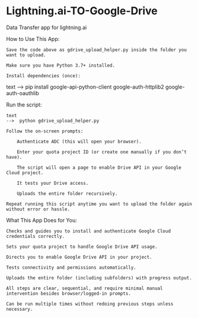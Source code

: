 # Lightning.ai-TO-Google-Drive
Data Transfer app for lightning.ai


How to Use This App:

    Save the code above as gdrive_upload_helper.py inside the folder you want to upload.

    Make sure you have Python 3.7+ installed.

    Install dependencies (once):

text
--> pip install google-api-python-client google-auth-httplib2 google-auth-oauthlib

Run the script:

    text
    -->  python gdrive_upload_helper.py

    Follow the on-screen prompts:

        Authenticate ADC (this will open your browser).

        Enter your quota project ID (or create one manually if you don’t have).

        The script will open a page to enable Drive API in your Google Cloud project.

        It tests your Drive access.

        Uploads the entire folder recursively.

    Repeat running this script anytime you want to upload the folder again without error or hassle.

What This App Does for You:

    Checks and guides you to install and authenticate Google Cloud credentials correctly.

    Sets your quota project to handle Google Drive API usage.

    Directs you to enable Google Drive API in your project.

    Tests connectivity and permissions automatically.

    Uploads the entire folder (including subfolders) with progress output.

    All steps are clear, sequential, and require minimal manual intervention besides browser/logged-in prompts.

    Can be run multiple times without redoing previous steps unless necessary.
